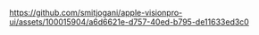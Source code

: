

https://github.com/smitjogani/apple-visionpro-ui/assets/100015904/a6d6621e-d757-40ed-b795-de11633ed3c0

